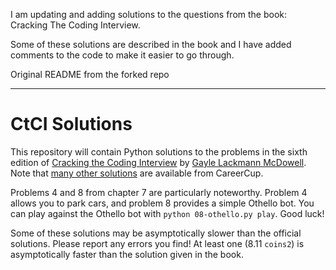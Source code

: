 I am updating and adding solutions to the questions from the book: Cracking The Coding Interview.

Some of these solutions are described in the book and I have added comments to the code to make it easier to go through.

Original README from the forked repo
____________________________________
# CtCI Solutions

This repository will contain Python solutions to the problems in the sixth
edition of
[Cracking the Coding Interview](http://www.crackingthecodinginterview.com/)
by [Gayle Lackmann McDowell](http://www.gayle.com/).
Note that [many other solutions](https://github.com/careercup/CtCI-6th-Edition)
are available from CareerCup.

Problems 4 and 8 from chapter 7 are particularly noteworthy.
Problem 4 allows you to park cars, and problem 8 provides a simple Othello bot.
You can play against the Othello bot with `python 08-othello.py play`.
Good luck!

Some of these solutions may be asymptotically slower than the official
solutions.  Please report any errors you find!  At least one (8.11 `coins2`)
is asymptotically faster than the solution given in the book.
